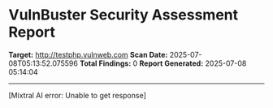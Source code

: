 # VulnBuster Security Assessment Report

**Target:** http://testphp.vulnweb.com
**Scan Date:** 2025-07-08T05:13:52.075596
**Total Findings:** 0
**Report Generated:** 2025-07-08 05:14:04

---

[Mixtral AI error: Unable to get response]